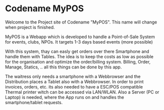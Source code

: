# Codename MyPOS

Welcome to the Project site of Codename "MyPOS". This name will change when project is finished.

MyPOS is a Webapp which is developed to handle a Point-of-Sale System for events, clubs, NPOs. It targets 1-3 days based events (more possible)

With this system, thay can easly get orders over there Smartphone and handle them with Tables.
The idea is to keep the costs as low as possible for the organisation and optimize the order/billing system.
Billing, Order, Manage, Statics, .. all this things can be done by this app.

The waitress only needs a smartphone with a Webbrowser and the Distribution places a Tablet also with a Webbrowser.
In order to print invoices, orders, etc. its also needed to have a ESC/POS compatible Thermal printer witch can be accessed via LAN/WLAN.
Also a Server (PC or Laptop) is needed, where the App runs on and handles the smartphone/tablet requests.